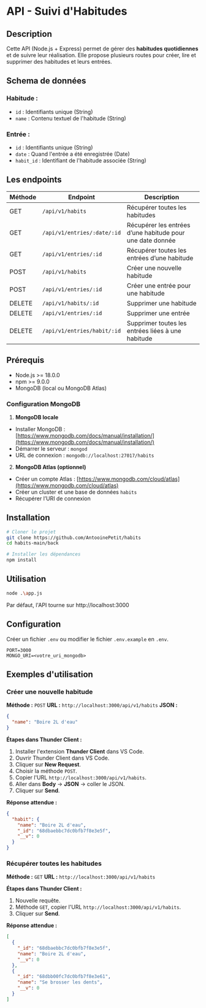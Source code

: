 # API - Suivi d'Habitudes

## Description

Cette API (Node.js + Express) permet de gérer des **habitudes quotidiennes** et de suivre leur réalisation.
Elle propose plusieurs routes pour créer, lire et supprimer des habitudes et leurs entrées.

## Schema de données

### Habitude :

- `id` : Identifiants unique (String)
- `name` : Contenu textuel de l'habitude (String)

### Entrée :

- `id` : Identifiants unique (String)
- `date` : Quand l'entrée a été enregistrée (Date)
- `habit_id` : Identifiant de l'habitude associée (String)

## Les endpoints

| Méthode | Endpoint                    | Description                                               |
| ------- | --------------------------- | --------------------------------------------------------- |
| GET     | `/api/v1/habits`            | Récupérer toutes les habitudes                            |
| GET     | `/api/v1/entries/:date/:id` | Récupérer les entrées d’une habitude pour une date donnée |
| GET     | `/api/v1/entries/:id`       | Récupérer toutes les entrées d’une habitude               |
| POST    | `/api/v1/habits`            | Créer une nouvelle habitude                               |
| POST    | `/api/v1/entries/:id`       | Créer une entrée pour une habitude                        |
| DELETE  | `/api/v1/habits/:id`        | Supprimer une habitude                                    |
| DELETE  | `/api/v1/entries/:id`       | Supprimer une entrée                                      |
| DELETE  | `/api/v1/entries/habit/:id` | Supprimer toutes les entrées liées à une habitude         |

## Prérequis

- Node.js >= 18.0.0
- npm >= 9.0.0
- MongoDB (local ou MongoDB Atlas)

### Configuration MongoDB

1. **MongoDB locale**

- Installer MongoDB : [https://www.mongodb.com/docs/manual/installation/](https://www.mongodb.com/docs/manual/installation/)
- Démarrer le serveur : `mongod`
- URL de connexion : `mongodb://localhost:27017/habits`

2. **MongoDB Atlas (optionnel)**

- Créer un compte Atlas : [https://www.mongodb.com/cloud/atlas](https://www.mongodb.com/cloud/atlas)
- Créer un cluster et une base de données `habits`
- Récupérer l’URI de connexion

## Installation

```bash
# Cloner le projet
git clone https://github.com/AntooinePetit/habits
cd habits-main/back

# Installer les dépendances
npm install

```

## Utilisation

```bash
node .\app.js
```

Par défaut, l'API tourne sur http://localhost:3000

## Configuration

Créer un fichier `.env` ou modifier le fichier `.env.example` en `.env`.

```env
PORT=3000
MONGO_URI=<votre_uri_mongodb>
```

## Exemples d'utilisation

### Créer une nouvelle habitude

**Méthode :** `POST`
**URL :** `http://localhost:3000/api/v1/habits`
**JSON :**

```json
{
  "name": "Boire 2L d'eau"
}
```

**Étapes dans Thunder Client :**

1. Installer l'extension **Thunder Client** dans VS Code.
2. Ouvrir Thunder Client dans VS Code.
3. Cliquer sur **New Request**.
4. Choisir la méthode `POST`.
5. Copier l'URL `http://localhost:3000/api/v1/habits`.
6. Aller dans **Body** -> **JSON** -> coller le JSON.
7. Cliquer sur **Send**.

**Réponse attendue :**

```json
{
  "habit": {
    "name": "Boire 2L d'eau",
    "_id": "68dbaebbc7dc0bfb7f8e3e5f",
    "__v": 0
  }
}
```

### Récupérer toutes les habitudes

**Méthode :** `GET`
**URL :** `http://localhost:3000/api/v1/habits`

**Étapes dans Thunder Client :**

1. Nouvelle requête.
2. Méthode `GET`, copier l'URL `http://localhost:3000/api/v1/habits`.
3. Cliquer sur **Send**.

**Réponse attendue :**

```json
[
  {
    "_id": "68dbaebbc7dc0bfb7f8e3e5f",
    "name": "Boire 2L d'eau",
    "__v": 0
  },
  {
    "_id": "68dbb00fc7dc0bfb7f8e3e61",
    "name": "Se brosser les dents",
    "__v": 0
  }
]
```
